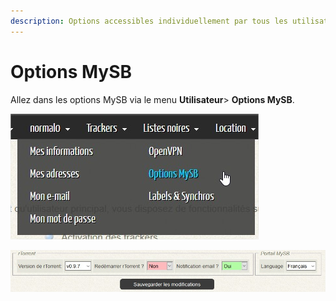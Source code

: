 ```yaml
---
description: Options accessibles individuellement par tous les utilisateurs normaux.
---
```


# Options MySB

Allez dans les options MySB via le menu **Utilisateur**&gt; **Options MySB**.

![](../.gitbook/assets/menu_user_options.jpg)

![](../.gitbook/assets/options_mysb.jpg)

